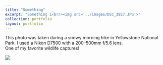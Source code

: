 ```yaml
---
title: "Something"
excerpt: "Something 1<br/><img src='../images/DSC_3857.JPG'>"
collection: portfolio
layout: portfolio
---
```


This photo was taken during a snowy morning hike in Yellowstone National Park. I used a Nikon D7500 with a 200–500mm f/5.6 lens.  
One of my favorite wildlife captures!

<img src='../images/DSC_3857.JPG'>
